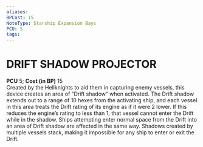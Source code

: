 ```yaml
---
aliases: 
BPCost: 15
NoteType: Starship Expansion Bays
PCU: 5
tags: 
---
```

# DRIFT SHADOW PROJECTOR
**PCU** 5; **Cost (in BP)** 15  
Created by the Hellknights to aid them in capturing enemy vessels, this device creates an area of “Drift shadow” when activated. The Drift shadow extends out to a range of 10 hexes from the activating ship, and each vessel in this area treats the Drift rating of its engine as if it were 2 lower. If this reduces the engine’s rating to less than 1, that vessel cannot enter the Drift while in the shadow. Ships attempting enter normal space from the Drift into an area of Drift shadow are affected in the same way. Shadows created by multiple vessels stack, making it impossible for any ship to enter or exit the Drift.